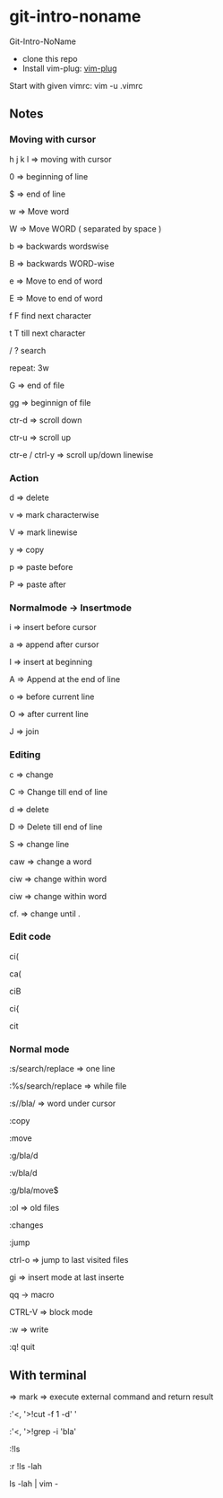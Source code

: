# git-intro-noname
Git-Intro-NoName

- clone this repo
- Install vim-plug: [vim-plug](https://github.com/junegunn/vim-plug#installation)

Start with given vimrc:
vim -u .vimrc

## Notes

### Moving with cursor
h j k l => moving with cursor

0 => beginning of line

$ => end of line

w => Move word 

W => Move WORD ( separated by space )

b => backwards wordswise

B => backwards WORD-wise

e => Move to end of word

E => Move to end of word

f F find next character

t T till next character

/ ? search

repeat: 3w 

G => end of file

gg => beginnign of file

ctr-d => scroll down

ctr-u => scroll up

ctr-e / ctrl-y => scroll up/down linewise


### Action

d => delete

v => mark characterwise

V => mark linewise

y => copy

p => paste before

P => paste after


### Normalmode -> Insertmode

i => insert before cursor

a => append after cursor

I => insert at beginning 

A => Append at the end of line

o => before current line

O => after current line

J => join 

### Editing
c => change

C => Change till end of line

d => delete

D => Delete till end of line

S => change line

caw => change a word

ciw => change within word

ciw => change within word

cf. => change until .

### Edit code

ci( 

ca(

ciB

ci{

cit


### Normal mode

:s/search/replace        => one line

:%s/search/replace       => while file

:s/<ctrl-r><ctrl-w>/bla/ => word under cursor

:copy

:move

:g/bla/d

:v/bla/d

:g/bla/move$

:ol => old files

:changes 

:jump

ctrl-o => jump to last visited files

gi => insert mode at last inserte

qq -> macro

CTRL-V => block mode

:w => write

:q! quit

## With terminal

=> mark => execute external command and return result

:'<, '>!cut -f 1 -d' '

:'<, '>!grep -i 'bla'

:!ls

:r !ls -lah

ls -lah |  vim -


